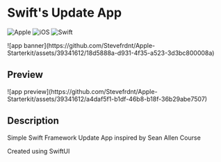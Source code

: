 <h1>Swift's Update App</h1>
<p>
  <img alt="Apple" src="https://img.shields.io/badge/-Apple-000000?style=flat-square&logo=apple&logoColor=white">
  <img alt="iOS" src="https://img.shields.io/badge/-000000?style=flat-square&logo=ios&logoColor=white">
  <img alt="Swift" src="https://img.shields.io/badge/-Swift-F05138?style=flat-square&logo=swift&logoColor=white">
</p>
![app banner](https://github.com/Stevefrdnt/Apple-Starterkit/assets/39341612/18d5888a-d931-4f35-a523-3d3bc800008a)


<h2>
  Preview
</h2>
![app preview](https://github.com/Stevefrdnt/Apple-Starterkit/assets/39341612/a4daf5f1-b1df-46b8-b18f-36b29abe7507)


<h2>
  Description
</h2>
<p>
  Simple Swift Framework Update App inspired by Sean Allen Course

  Created using SwiftUI
</p>
